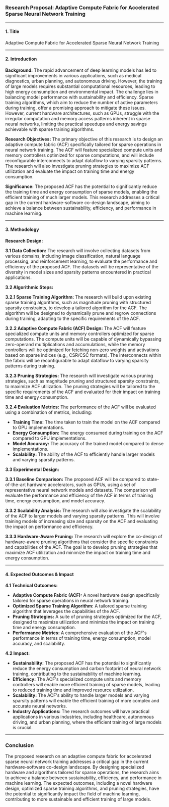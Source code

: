### Research Proposal: Adaptive Compute Fabric for Accelerated Sparse Neural Network Training

---

#### 1. Title
Adaptive Compute Fabric for Accelerated Sparse Neural Network Training

---

#### 2. Introduction

**Background:**
The rapid advancement of deep learning models has led to significant improvements in various applications, such as medical diagnostics, urban planning, and autonomous driving. However, the training of large models requires substantial computational resources, leading to high energy consumption and environmental impact. The challenge lies in balancing model performance with sustainability and efficiency. Sparse training algorithms, which aim to reduce the number of active parameters during training, offer a promising approach to mitigate these issues. However, current hardware architectures, such as GPUs, struggle with the irregular computation and memory access patterns inherent in sparse neural networks, limiting the practical speedups and energy savings achievable with sparse training algorithms.

**Research Objectives:**
The primary objective of this research is to design an adaptive compute fabric (ACF) specifically tailored for sparse operations in neural network training. The ACF will feature specialized compute units and memory controllers optimized for sparse computations, and will include reconfigurable interconnects to adapt dataflow to varying sparsity patterns. The research will also investigate pruning strategies to maximize ACF utilization and evaluate the impact on training time and energy consumption.

**Significance:**
The proposed ACF has the potential to significantly reduce the training time and energy consumption of sparse models, enabling the efficient training of much larger models. This research addresses a critical gap in the current hardware-software co-design landscape, aiming to achieve a balance between sustainability, efficiency, and performance in machine learning.

---

#### 3. Methodology

**Research Design:**

**3.1 Data Collection:**
The research will involve collecting datasets from various domains, including image classification, natural language processing, and reinforcement learning, to evaluate the performance and efficiency of the proposed ACF. The datasets will be representative of the diversity in model sizes and sparsity patterns encountered in practical applications.

**3.2 Algorithmic Steps:**

**3.2.1 Sparse Training Algorithm:**
The research will build upon existing sparse training algorithms, such as magnitude pruning with structured sparsity constraints, to develop a tailored algorithm for the ACF. The algorithm will be designed to dynamically prune and regrow connections during training, adapting to the specific requirements of the ACF.

**3.2.2 Adaptive Compute Fabric (ACF) Design:**
The ACF will feature specialized compute units and memory controllers optimized for sparse computations. The compute units will be capable of dynamically bypassing zero-operand multiplications and accumulations, while the memory controllers will be optimized for fetching non-zero weights and activations based on sparse indices (e.g., CSR/CSC formats). The interconnects within the fabric will be reconfigurable to adapt dataflow to varying sparsity patterns during training.

**3.2.3 Pruning Strategies:**
The research will investigate various pruning strategies, such as magnitude pruning and structured sparsity constraints, to maximize ACF utilization. The pruning strategies will be tailored to the specific requirements of the ACF and evaluated for their impact on training time and energy consumption.

**3.2.4 Evaluation Metrics:**
The performance of the ACF will be evaluated using a combination of metrics, including:
- **Training Time:** The time taken to train the model on the ACF compared to GPU implementations.
- **Energy Consumption:** The energy consumed during training on the ACF compared to GPU implementations.
- **Model Accuracy:** The accuracy of the trained model compared to dense implementations.
- **Scalability:** The ability of the ACF to efficiently handle larger models and varying sparsity patterns.

**3.3 Experimental Design:**

**3.3.1 Baseline Comparison:**
The proposed ACF will be compared to state-of-the-art hardware accelerators, such as GPUs, using a set of representative neural network models and datasets. The comparison will evaluate the performance and efficiency of the ACF in terms of training time, energy consumption, and model accuracy.

**3.3.2 Scalability Analysis:**
The research will also investigate the scalability of the ACF to larger models and varying sparsity patterns. This will involve training models of increasing size and sparsity on the ACF and evaluating the impact on performance and efficiency.

**3.3.3 Hardware-Aware Pruning:**
The research will explore the co-design of hardware-aware pruning algorithms that consider the specific constraints and capabilities of the ACF. The goal is to develop pruning strategies that maximize ACF utilization and minimize the impact on training time and energy consumption.

---

#### 4. Expected Outcomes & Impact

**4.1 Technical Outcomes:**
- **Adaptive Compute Fabric (ACF):** A novel hardware design specifically tailored for sparse operations in neural network training.
- **Optimized Sparse Training Algorithm:** A tailored sparse training algorithm that leverages the capabilities of the ACF.
- **Pruning Strategies:** A suite of pruning strategies optimized for the ACF, designed to maximize utilization and minimize the impact on training time and energy consumption.
- **Performance Metrics:** A comprehensive evaluation of the ACF's performance in terms of training time, energy consumption, model accuracy, and scalability.

**4.2 Impact:**
- **Sustainability:** The proposed ACF has the potential to significantly reduce the energy consumption and carbon footprint of neural network training, contributing to the sustainability of machine learning.
- **Efficiency:** The ACF's specialized compute units and memory controllers will enable more efficient training of sparse models, leading to reduced training time and improved resource utilization.
- **Scalability:** The ACF's ability to handle larger models and varying sparsity patterns will enable the efficient training of more complex and accurate neural networks.
- **Industry Applications:** The research outcomes will have practical applications in various industries, including healthcare, autonomous driving, and urban planning, where the efficient training of large models is crucial.

---

### Conclusion

The proposed research on an adaptive compute fabric for accelerated sparse neural network training addresses a critical gap in the current hardware-software co-design landscape. By designing specialized hardware and algorithms tailored for sparse operations, the research aims to achieve a balance between sustainability, efficiency, and performance in machine learning. The expected outcomes, including a novel hardware design, optimized sparse training algorithms, and pruning strategies, have the potential to significantly impact the field of machine learning, contributing to more sustainable and efficient training of large models.
